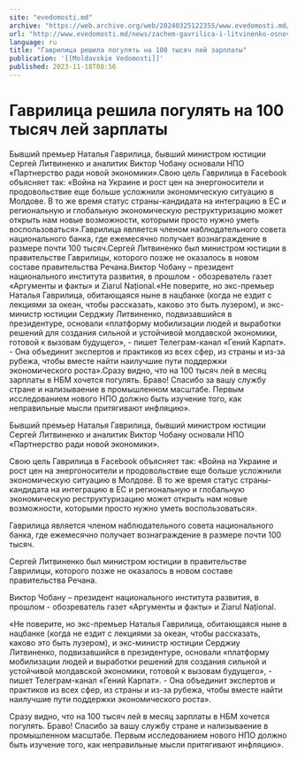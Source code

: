 ```yaml
---
site: "evedomosti.md"
archive: "https://web.archive.org/web/20240325122355/www.evedomosti.md/news/zachem-gavrilica-i-litvinenko-osnovali-npo"
url: "http://www.evedomosti.md/news/zachem-gavrilica-i-litvinenko-osnovali-npo"
language: ru
title: "Гаврилица решила погулять на 100 тысяч лей зарплаты"
publication: '[[Moldavskie Vedomosti]]'
published: 2023-11-18T08:56
---
```


# Гаврилица решила погулять на 100 тысяч лей зарплаты

Бывший премьер Наталья Гаврилица, бывший министром юстиции Сергей Литвиненко и аналитик Виктор Чобану основали НПО «Партнерство ради новой экономики».Свою цель Гаврилица в Facebook объясняет так: «Война на Украине и рост цен на энергоносители и продовольствие еще больше усложнили экономическую ситуацию в Молдове. В то же время статус страны-кандидата на интеграцию в ЕС и региональную и глобальную экономическую реструктуризацию может открыть нам новые возможности, которыми просто нужно уметь воспользоваться».Гаврилица является членом наблюдательного совета национального банка, где ежемесячно получает вознаграждение в размере почти 100 тысяч.Сергей Литвиненко был министром юстиции в правительстве Гаврилицы, которого позже не оказалось в новом составе правительства Речана.Виктор Чобану – президент национального института развития, в прошлом - обозреватель газет «Аргументы и факты» и Ziarul Național.«Не поверите, но экс-премьер Наталья Гаврилица, обитающаяся ныне в нацбанке (когда не ездит с лекциями за океан, чтобы рассказать, каково это быть лузером), и экс-министр юстиции Серджиу Литвиненко, подвизавшийся в президентуре, основали «платформу мобилизации людей и выработки решений для создания сильной и устойчивой молдавской экономики, готовой к вызовам будущего», - пишет Телеграм-канал «Гений Карпат». - Она объединит экспертов и практиков из всех сфер, из страны и из-за рубежа, чтобы вместе найти наилучшие пути поддержки экономического роста».Сразу видно, что на 100 тысяч лей в месяц зарплаты в НБМ хочется погулять. Браво! Спасибо за вашу службу стране и нализываение в промышленном масштабе. Первым исследованием нового НПО должно быть изучение того, как неправильные мысли притягивают инфляцию».

Бывший премьер Наталья Гаврилица, бывший министром юстиции Сергей Литвиненко и аналитик Виктор Чобану основали НПО «Партнерство ради новой экономики».

Свою цель Гаврилица в Facebook объясняет так: «Война на Украине и рост цен на энергоносители и продовольствие еще больше усложнили экономическую ситуацию в Молдове. В то же время статус страны-кандидата на интеграцию в ЕС и региональную и глобальную экономическую реструктуризацию может открыть нам новые возможности, которыми просто нужно уметь воспользоваться».

Гаврилица является членом наблюдательного совета национального банка, где ежемесячно получает вознаграждение в размере почти 100 тысяч.

Сергей Литвиненко был министром юстиции в правительстве Гаврилицы, которого позже не оказалось в новом составе правительства Речана.

Виктор Чобану – президент национального института развития, в прошлом - обозреватель газет «Аргументы и факты» и Ziarul Național.

«Не поверите, но экс-премьер Наталья Гаврилица, обитающаяся ныне в нацбанке (когда не ездит с лекциями за океан, чтобы рассказать, каково это быть лузером), и экс-министр юстиции Серджиу Литвиненко, подвизавшийся в президентуре, основали «платформу мобилизации людей и выработки решений для создания сильной и устойчивой молдавской экономики, готовой к вызовам будущего», - пишет Телеграм-канал «Гений Карпат». - Она объединит экспертов и практиков из всех сфер, из страны и из-за рубежа, чтобы вместе найти наилучшие пути поддержки экономического роста».

Сразу видно, что на 100 тысяч лей в месяц зарплаты в НБМ хочется погулять. Браво! Спасибо за вашу службу стране и нализываение в промышленном масштабе. Первым исследованием нового НПО должно быть изучение того, как неправильные мысли притягивают инфляцию».